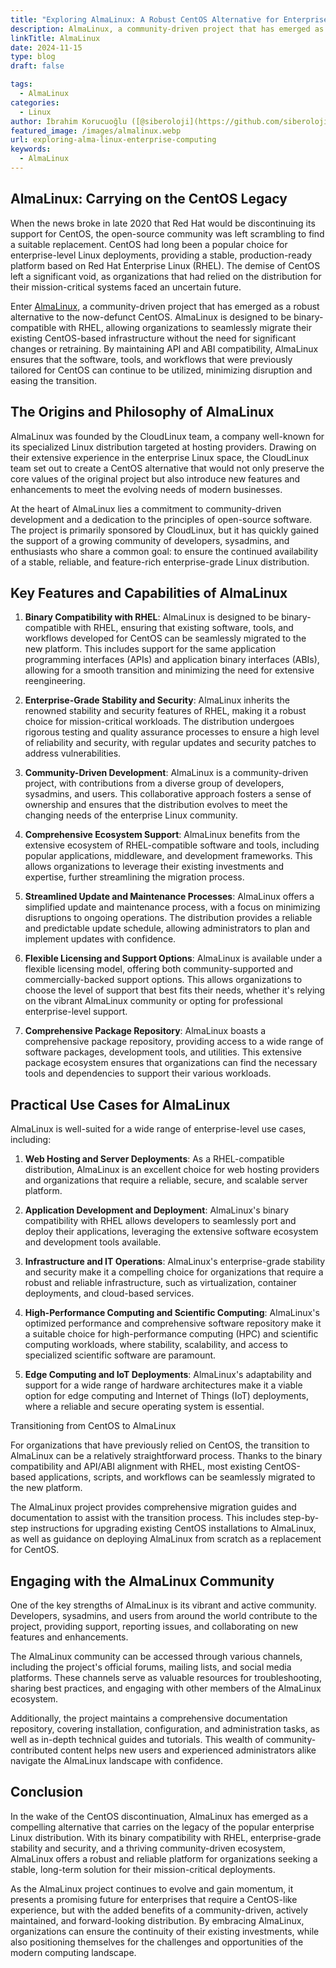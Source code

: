 ```yaml
---
title: "Exploring AlmaLinux: A Robust CentOS Alternative for Enterprise Computing"
description: AlmaLinux, a community-driven project that has emerged as a robust alternative to the now-defunct CentOS. AlmaLinux is designed to be binary-compatible with RHEL
linkTitle: AlmaLinux
date: 2024-11-15
type: blog
draft: false

tags:
  - AlmaLinux
categories:
  - Linux
author: İbrahim Korucuoğlu ([@siberoloji](https://github.com/siberoloji))
featured_image: /images/almalinux.webp
url: exploring-alma-linux-enterprise-computing
keywords:
  - AlmaLinux
---
```


## AlmaLinux: Carrying on the CentOS Legacy

When the news broke in late 2020 that Red Hat would be discontinuing its support for CentOS, the open-source community was left scrambling to find a suitable replacement. CentOS had long been a popular choice for enterprise-level Linux deployments, providing a stable, production-ready platform based on Red Hat Enterprise Linux (RHEL). The demise of CentOS left a significant void, as organizations that had relied on the distribution for their mission-critical systems faced an uncertain future.

Enter [AlmaLinux](https://almalinux.org), a community-driven project that has emerged as a robust alternative to the now-defunct CentOS. AlmaLinux is designed to be binary-compatible with RHEL, allowing organizations to seamlessly migrate their existing CentOS-based infrastructure without the need for significant changes or retraining. By maintaining API and ABI compatibility, AlmaLinux ensures that the software, tools, and workflows that were previously tailored for CentOS can continue to be utilized, minimizing disruption and easing the transition.

## The Origins and Philosophy of AlmaLinux

AlmaLinux was founded by the CloudLinux team, a company well-known for its specialized Linux distribution targeted at hosting providers. Drawing on their extensive experience in the enterprise Linux space, the CloudLinux team set out to create a CentOS alternative that would not only preserve the core values of the original project but also introduce new features and enhancements to meet the evolving needs of modern businesses.

At the heart of AlmaLinux lies a commitment to community-driven development and a dedication to the principles of open-source software. The project is primarily sponsored by CloudLinux, but it has quickly gained the support of a growing community of developers, sysadmins, and enthusiasts who share a common goal: to ensure the continued availability of a stable, reliable, and feature-rich enterprise-grade Linux distribution.

## Key Features and Capabilities of AlmaLinux

1. **Binary Compatibility with RHEL**: AlmaLinux is designed to be binary-compatible with RHEL, ensuring that existing software, tools, and workflows developed for CentOS can be seamlessly migrated to the new platform. This includes support for the same application programming interfaces (APIs) and application binary interfaces (ABIs), allowing for a smooth transition and minimizing the need for extensive reengineering.

2. **Enterprise-Grade Stability and Security**: AlmaLinux inherits the renowned stability and security features of RHEL, making it a robust choice for mission-critical workloads. The distribution undergoes rigorous testing and quality assurance processes to ensure a high level of reliability and security, with regular updates and security patches to address vulnerabilities.

3. **Community-Driven Development**: AlmaLinux is a community-driven project, with contributions from a diverse group of developers, sysadmins, and users. This collaborative approach fosters a sense of ownership and ensures that the distribution evolves to meet the changing needs of the enterprise Linux community.

4. **Comprehensive Ecosystem Support**: AlmaLinux benefits from the extensive ecosystem of RHEL-compatible software and tools, including popular applications, middleware, and development frameworks. This allows organizations to leverage their existing investments and expertise, further streamlining the migration process.

5. **Streamlined Update and Maintenance Processes**: AlmaLinux offers a simplified update and maintenance process, with a focus on minimizing disruptions to ongoing operations. The distribution provides a reliable and predictable update schedule, allowing administrators to plan and implement updates with confidence.

6. **Flexible Licensing and Support Options**: AlmaLinux is available under a flexible licensing model, offering both community-supported and commercially-backed support options. This allows organizations to choose the level of support that best fits their needs, whether it's relying on the vibrant AlmaLinux community or opting for professional enterprise-level support.

7. **Comprehensive Package Repository**: AlmaLinux boasts a comprehensive package repository, providing access to a wide range of software packages, development tools, and utilities. This extensive package ecosystem ensures that organizations can find the necessary tools and dependencies to support their various workloads.

## Practical Use Cases for AlmaLinux

AlmaLinux is well-suited for a wide range of enterprise-level use cases, including:

1. **Web Hosting and Server Deployments**: As a RHEL-compatible distribution, AlmaLinux is an excellent choice for web hosting providers and organizations that require a reliable, secure, and scalable server platform.

2. **Application Development and Deployment**: AlmaLinux's binary compatibility with RHEL allows developers to seamlessly port and deploy their applications, leveraging the extensive software ecosystem and development tools available.

3. **Infrastructure and IT Operations**: AlmaLinux's enterprise-grade stability and security make it a compelling choice for organizations that require a robust and reliable infrastructure, such as virtualization, container deployments, and cloud-based services.

4. **High-Performance Computing and Scientific Computing**: AlmaLinux's optimized performance and comprehensive software repository make it a suitable choice for high-performance computing (HPC) and scientific computing workloads, where stability, scalability, and access to specialized scientific software are paramount.

5. **Edge Computing and IoT Deployments**: AlmaLinux's adaptability and support for a wide range of hardware architectures make it a viable option for edge computing and Internet of Things (IoT) deployments, where a reliable and secure operating system is essential.

Transitioning from CentOS to AlmaLinux

For organizations that have previously relied on CentOS, the transition to AlmaLinux can be a relatively straightforward process. Thanks to the binary compatibility and API/ABI alignment with RHEL, most existing CentOS-based applications, scripts, and workflows can be seamlessly migrated to the new platform.

The AlmaLinux project provides comprehensive migration guides and documentation to assist with the transition process. This includes step-by-step instructions for upgrading existing CentOS installations to AlmaLinux, as well as guidance on deploying AlmaLinux from scratch as a replacement for CentOS.

## Engaging with the AlmaLinux Community

One of the key strengths of AlmaLinux is its vibrant and active community. Developers, sysadmins, and users from around the world contribute to the project, providing support, reporting issues, and collaborating on new features and enhancements.

The AlmaLinux community can be accessed through various channels, including the project's official forums, mailing lists, and social media platforms. These channels serve as valuable resources for troubleshooting, sharing best practices, and engaging with other members of the AlmaLinux ecosystem.

Additionally, the project maintains a comprehensive documentation repository, covering installation, configuration, and administration tasks, as well as in-depth technical guides and tutorials. This wealth of community-contributed content helps new users and experienced administrators alike navigate the AlmaLinux landscape with confidence.

## Conclusion

In the wake of the CentOS discontinuation, AlmaLinux has emerged as a compelling alternative that carries on the legacy of the popular enterprise Linux distribution. With its binary compatibility with RHEL, enterprise-grade stability and security, and a thriving community-driven ecosystem, AlmaLinux offers a robust and reliable platform for organizations seeking a stable, long-term solution for their mission-critical deployments.

As the AlmaLinux project continues to evolve and gain momentum, it presents a promising future for enterprises that require a CentOS-like experience, but with the added benefits of a community-driven, actively maintained, and forward-looking distribution. By embracing AlmaLinux, organizations can ensure the continuity of their existing investments, while also positioning themselves for the challenges and opportunities of the modern computing landscape.
